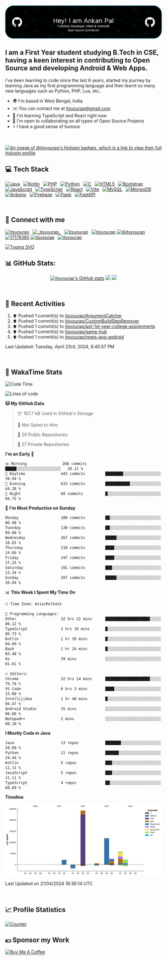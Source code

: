 ![itsyourap-github-header](./itsyourap-github-header-image.png)

## I am a First Year student studying B.Tech in CSE, having a keen interest in contributing to Open Source and developing Android & Web Apps.

I've been learning to code since the last 6 years, started my journey by learning Java as my first programming language and then learnt so many new languages such as Python, PHP, Lua, etc..

- 🌍 I'm based in West Bengal, India
- ✉️ You can contact me at [itsyourap@gmail.com](mailto:itsyourap@gmail.com)
- 🧠 I'm learning TypeScript and React right now
- 🤝 I'm open to collaborating on all types of Open Source Projects
- ⚡ I have a good sense of humour

<br />

[![An image of @itsyourap's Holopin badges, which is a link to view their full Holopin profile](https://holopin.me/itsyourap)](https://holopin.io/@itsyourap)

## 💻 Tech Stack

<p align="left">
  <a href="https://www.oracle.com/java/" target="_blank" rel="noreferrer"><img src="https://raw.githubusercontent.com/danielcranney/readme-generator/main/public/icons/skills/java-colored.svg" width="36" height="36" alt="Java" /></a>&ensp;
  <a href="https://kotlinlang.org/" target="_blank" rel="noreferrer"><img src="https://raw.githubusercontent.com/danielcranney/readme-generator/main/public/icons/skills/kotlin-colored.svg" width="36" height="36" alt="Kotlin" /></a>&ensp;
  <a href="https://www.php.net/" target="_blank" rel="noreferrer"><img src="https://raw.githubusercontent.com/danielcranney/readme-generator/main/public/icons/skills/php-colored.svg" width="36" height="36" alt="PHP" /></a>&ensp;
  <a href="https://www.python.org/" target="_blank" rel="noreferrer"><img src="https://raw.githubusercontent.com/danielcranney/readme-generator/main/public/icons/skills/python-colored.svg" width="36" height="36" alt="Python" /></a>&ensp;
  <a href="https://en.wikipedia.org/wiki/C_(programming_language)" target="_blank" rel="noreferrer"><img src="https://raw.githubusercontent.com/danielcranney/readme-generator/main/public/icons/skills/c-colored.svg" width="36" height="36" alt="C" /></a>&ensp;
  <a href="https://developer.mozilla.org/en-US/docs/Glossary/HTML5" target="_blank" rel="noreferrer"><img src="https://raw.githubusercontent.com/danielcranney/readme-generator/main/public/icons/skills/html5-colored.svg" width="36" height="36" alt="HTML5" /></a>&ensp;
  <a href="https://getbootstrap.com/" target="_blank" rel="noreferrer"><img src="https://raw.githubusercontent.com/danielcranney/readme-generator/main/public/icons/skills/bootstrap-colored.svg" width="36" height="36" alt="Bootstrap" /></a>&ensp;
  <a href="https://www.javascript.com/" target="_blank" rel="noreferrer"><img src="https://raw.githubusercontent.com/danielcranney/readme-generator/main/public/icons/skills/javascript-colored.svg" width="36" height="36" alt="JavaScript" /></a>&ensp;
  <a href="https://www.typescriptlang.org/" target="_blank" rel="noreferrer"><img src="https://raw.githubusercontent.com/danielcranney/readme-generator/main/public/icons/skills/typescript-colored.svg" width="36" height="36" alt="TypeScript" /></a>&ensp;
  <a href="https://react.dev/" target="_blank" rel="noreferrer"><img src="https://raw.githubusercontent.com/danielcranney/readme-generator/main/public/icons/skills/react-colored.svg" width="36" height="36" alt="React" /></a>&ensp;
  <a href="https://vitejs.dev/" target="_blank" rel="noreferrer"><img src="https://raw.githubusercontent.com/danielcranney/readme-generator/main/public/icons/skills/vite-colored.svg" width="36" height="36" alt="Vite" /></a>&ensp;
  <a href="https://www.mysql.com/" target="_blank" rel="noreferrer"><img src="https://raw.githubusercontent.com/danielcranney/readme-generator/main/public/icons/skills/mysql-colored.svg" width="36" height="36" alt="MySQL" /></a>&ensp;
  <a href="https://www.mongodb.com/" target="_blank" rel="noreferrer"><img src="https://raw.githubusercontent.com/danielcranney/readme-generator/main/public/icons/skills/mongodb-colored.svg" width="36" height="36" alt="MongoDB" /></a>&ensp;
  <a href="https://www.arduino.cc/" target="_blank" rel="noreferrer"><img src="https://raw.githubusercontent.com/danielcranney/readme-generator/main/public/icons/skills/arduino-colored.svg" width="36" height="36" alt="Arduino" /></a>&ensp;
  <a href="https://firebase.google.com/" target="_blank" rel="noreferrer"><img src="https://raw.githubusercontent.com/danielcranney/readme-generator/main/public/icons/skills/firebase-colored.svg" width="36" height="36" alt="Firebase" /></a>&ensp;
  <a href="https://flask.palletsprojects.com/" target="_blank" rel="noreferrer"><img src="https://raw.githubusercontent.com/danielcranney/readme-generator/main/public/icons/skills/flask-colored.svg" width="36" height="36" alt="Flask" /></a>&ensp;
  <a href="https://fastapi.tiangolo.com/" target="_blank" rel="noreferrer"><img src="https://raw.githubusercontent.com/danielcranney/readme-generator/main/public/icons/skills/fastapi-colored.svg" width="36" height="36" alt="FastAPI" /></a>&ensp;
</p>
<br />

## 🔗 Connect with me

<p align="left">
   <a href="https://linkedin.com/in/itsyourap" target="blank"><img src="https://raw.githubusercontent.com/rahuldkjain/github-profile-readme-generator/master/src/images/icons/Social/linked-in-alt.svg" alt="itsyourap" height="30" width="40" /></a>&ensp;
   <a href="https://instagram.com/__itsyourap__" target="blank"><img src="https://raw.githubusercontent.com/rahuldkjain/github-profile-readme-generator/master/src/images/icons/Social/instagram.svg" alt="_itsyourap_" height="30" width="40" /></a>&ensp;
   <a href="https://fb.com/itsyourap" target="blank"><img src="https://raw.githubusercontent.com/rahuldkjain/github-profile-readme-generator/master/src/images/icons/Social/facebook.svg" alt="itsyourap" height="30" width="40" /></a>&ensp;
   <a href="https://dev.to/itsyourap" target="blank"><img src="https://raw.githubusercontent.com/rahuldkjain/github-profile-readme-generator/master/src/images/icons/Social/devto.svg" alt="itsyourap" height="30" width="40" /></a>
   <a href="https://medium.com/@itsyourap" target="blank"><img src="https://raw.githubusercontent.com/rahuldkjain/github-profile-readme-generator/master/src/images/icons/Social/medium.svg" alt="@itsyourap" height="30" width="40" /></a>
   <a href="https://stackoverflow.com/users/17178385" target="blank"><img src="https://raw.githubusercontent.com/rahuldkjain/github-profile-readme-generator/master/src/images/icons/Social/stack-overflow.svg" alt="17178385" height="30" width="40" /></a>
   <a href="https://www.leetcode.com/itsyourap" target="blank"><img src="https://raw.githubusercontent.com/rahuldkjain/github-profile-readme-generator/master/src/images/icons/Social/leet-code.svg" alt="itsyourap" height="30" width="40" /></a>&ensp;
   <a href="https://auth.geeksforgeeks.org/user/itsyourap" target="blank"><img src="https://raw.githubusercontent.com/rahuldkjain/github-profile-readme-generator/master/src/images/icons/Social/geeks-for-geeks.svg" alt="itsyourap" height="30" width="40" /></a>&ensp;
</p>
<a href="#"><img src="https://readme-typing-svg.herokuapp.com?font=Hack+Nerd+Font&duration=2000&pause=500&color=E6EDF3&random=false&width=435&lines=Feel+free+to+connect+with+me+%F0%9F%98%8A+" alt="Typing SVG" /></a>
<br />

## 📊 GitHub Stats:

<p align="center">
   <a href="#"><img src="https://github-readme-stats.vercel.app/api?username=itsyourap&show_icons=true&hide=&count_private=true&title_color=0891b2&text_color=ffffff&icon_color=0891b2&bg_color=1c1917&hide_border=true&show_icons=true&custom_title=My%20GitHub%20Stats&card_width=420px" alt="itsyourap's GitHub stats" /></a>
   <a href="#"><img src="https://github-readme-streak-stats.herokuapp.com/?user=itsyourap&stroke=ffffff&background=1c1917&ring=0891b2&fire=0891b2&currStreakNum=ffffff&currStreakLabel=0891b2&sideNums=ffffff&sideLabels=ffffff&dates=ffffff&hide_border=true&card_width=420px" /></a>
   <a href="#"><img src="https://github-readme-activity-graph.vercel.app/graph?username=itsyourap&theme=github-compact&custom_title=My%20GitHub%20Contribution%20Graph&radius=16&hide_border=true&area=true" /></a>
</p>
<br />

## 🔄 Recent Activities

<!--RECENT_ACTIVITY:start-->
1. ⬆️ Pushed 1 commit(s) to [itsyourap/ArgumentCatcher](https://github.com/itsyourap/ArgumentCatcher)<br>
2. ⬆️ Pushed 1 commit(s) to [itsyourap/CustomBuildStepRemover](https://github.com/itsyourap/CustomBuildStepRemover)<br>
3. ⬆️ Pushed 1 commit(s) to [itsyourap/aot-1st-year-college-assignments](https://github.com/itsyourap/aot-1st-year-college-assignments)<br>
4. ⬆️ Pushed 1 commit(s) to [itsyourap/game-hub](https://github.com/itsyourap/game-hub)<br>
5. ⬆️ Pushed 1 commit(s) to [itsyourap/news-app-android](https://github.com/itsyourap/news-app-android)<br>
<!--RECENT_ACTIVITY:end-->

<!--RECENT_ACTIVITY:last_update-->
Last Updated: Tuesday, April 23rd, 2024, 6:45:57 PM
<!--RECENT_ACTIVITY:last_update_end-->
<br />

## 🔄 WakaTime Stats

<!--START_SECTION:waka-->
![Code Time](http://img.shields.io/badge/Code%20Time-700%20hrs%2027%20mins-blue)

![Lines of code](https://img.shields.io/badge/From%20Hello%20World%20I%27ve%20Written-496.8%20thousand%20lines%20of%20code-blue)

**🐱 My GitHub Data** 

> 📦 167.7 kB Used in GitHub's Storage 
 > 
> 🚫 Not Opted to Hire
 > 
> 📜 20 Public Repositories 
 > 
> 🔑 27 Private Repositories 
 > 
**I'm an Early 🐤** 

```text
🌞 Morning                288 commits         █████░░░░░░░░░░░░░░░░░░░░   20.11 % 
🌆 Daytime                443 commits         ████████░░░░░░░░░░░░░░░░░   30.94 % 
🌃 Evening                633 commits         ███████████░░░░░░░░░░░░░░   44.20 % 
🌙 Night                  68 commits          █░░░░░░░░░░░░░░░░░░░░░░░░   04.75 % 
```
📅 **I'm Most Productive on Sunday** 

```text
Monday                   100 commits         ██░░░░░░░░░░░░░░░░░░░░░░░   06.98 % 
Tuesday                  130 commits         ██░░░░░░░░░░░░░░░░░░░░░░░   09.08 % 
Wednesday                267 commits         █████░░░░░░░░░░░░░░░░░░░░   18.65 % 
Thursday                 210 commits         ████░░░░░░░░░░░░░░░░░░░░░   14.66 % 
Friday                   247 commits         ████░░░░░░░░░░░░░░░░░░░░░   17.25 % 
Saturday                 191 commits         ███░░░░░░░░░░░░░░░░░░░░░░   13.34 % 
Sunday                   287 commits         █████░░░░░░░░░░░░░░░░░░░░   20.04 % 
```


📊 **This Week I Spent My Time On** 

```text
🕑︎ Time Zone: Asia/Kolkata

💬 Programming Languages: 
Other                    32 hrs 22 mins      ████████████████████░░░░░   80.12 % 
TypeScript               2 hrs 19 mins       █░░░░░░░░░░░░░░░░░░░░░░░░   05.73 % 
Kotlin                   1 hr 39 mins        █░░░░░░░░░░░░░░░░░░░░░░░░   04.09 % 
Bash                     1 hr 24 mins        █░░░░░░░░░░░░░░░░░░░░░░░░   03.48 % 
Go                       39 mins             ░░░░░░░░░░░░░░░░░░░░░░░░░   01.61 % 

🔥 Editors: 
Chrome                   32 hrs 14 mins      ████████████████████░░░░░   79.78 % 
VS Code                  6 hrs 3 mins        ████░░░░░░░░░░░░░░░░░░░░░   15.00 % 
Intellijidea             1 hr 48 mins        █░░░░░░░░░░░░░░░░░░░░░░░░   04.47 % 
Android Studio           15 mins             ░░░░░░░░░░░░░░░░░░░░░░░░░   00.66 % 
Notepad++                2 mins              ░░░░░░░░░░░░░░░░░░░░░░░░░   00.10 % 
```

**I Mostly Code in Java** 

```text
Java                     13 repos            ███████░░░░░░░░░░░░░░░░░░   28.89 % 
Python                   11 repos            ██████░░░░░░░░░░░░░░░░░░░   24.44 % 
Kotlin                   5 repos             ███░░░░░░░░░░░░░░░░░░░░░░   11.11 % 
JavaScript               5 repos             ███░░░░░░░░░░░░░░░░░░░░░░   11.11 % 
TypeScript               4 repos             ██░░░░░░░░░░░░░░░░░░░░░░░   08.89 % 
```



**Timeline**

![Lines of Code chart](https://raw.githubusercontent.com/itsyourap/itsyourap/main/assets/bar_graph.png)


 Last Updated on 21/04/2024 18:36:14 UTC
<!--END_SECTION:waka-->
<br />

## 📈 Profile Statistics

<a href="https://github.com/itsyourap"><img height="30" title="Counter" src="https://komarev.com/ghpvc/?username=itsyourap&color=red&style=for-the-badge"></a>
<br />

## 💵 Sponsor my Work

<a href="https://www.buymeacoffee.com/itsyourap" target="_blank"><img src="https://www.buymeacoffee.com/assets/img/custom_images/orange_img.png" alt="Buy Me A Coffee" style="height: 41px !important;width: 174px !important;box-shadow: 0px 3px 2px 0px rgba(190, 190, 190, 0.5) !important;-webkit-box-shadow: 0px 3px 2px 0px rgba(190, 190, 190, 0.5) !important;" ></a>
<br />

